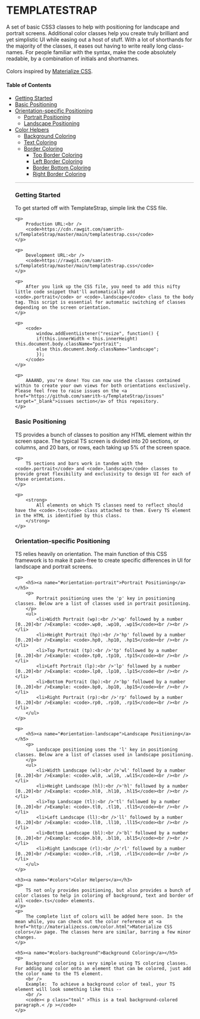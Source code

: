 <h1>TEMPLATESTRAP</h1>

<p>
	A set of basic CSS3 classes to help with positioning for landscape and portrait screens. Additional color classes help you create truly brilliant and yet simplistic UI while easing out a host of stuff. With a lot of shorthands for the majority of the classes, it eases out having to write really long class-names. For people familiar with the syntax, make the code absolutely readable, by a combination of initials and shortnames.
	<br /><br />
	Colors inspired by <a href="http://materializecss.com/color.html" target="_blank">Materialize CSS</a>.
</p>

<h4>Table of Contents</h4>
<ul>
	<li><a href="#start">Getting Started</a></li>
	<li><a href="#positioning">Basic Positioning</a></li>
	<li>
		<a href="#orientation">Orientation-specific Positioning</a>
		<ul>
			<li><a href="#orientation-portrait">Portrait Positioning</a></li>
			<li><a href="#orientation-landscape">Landscape Positioning</a></li>
		</ul>
	</li>
	<li>
		<a href="#colors">Color Helpers</a>
		<ul>
			<li><a href="#colors-background">Background Coloring</a></li>
			<li><a href="#colors-text">Text Coloring</a></li>
			<li>
				<a href="#colors-border">Border Coloring</a>
				<ul>
					<li><a href="#colors-border-top">Top Border Coloring</a></li>
					<li><a href="#colors-border-left">Left Border Coloring</a></li>
					<li><a href="#colors-border-bottom">Border Bottom Coloring</a></li>
					<li><a href="#colors-border-right">Right Border Coloring</a></li>
				</ul>
			</li>
	</li>
	<!-- <li><a href="#helpers">Helper Classes</a></li> -->
</ul>

<hr style="opacity:0.3" />

<h3><a name="start">Getting Started</a></h3>
<p>
	To get started off with TemplateStrap, simple link the CSS file.

	<p>
		Production URL:<br />
		<code>https://cdn.rawgit.com/samrith-s/TemplateStrap/master/main/templatestrap.css</code>
	</p>

	<p>
		Development URL:<br />
		<code>https://rawgit.com/samrith-s/TemplateStrap/master/main/templatestrap.css</code>
	</p>
	
	<p>
		After you link up the CSS file, you need to add this nifty little code snippet that'll automatically add <code>.portrait</code> or <code>.landscape</code> class to the body tag. This script is essential for automatic switching of classes depending on the screen orientation.
	</p>

	<p>
		<code>
			window.addEventListener("resize", function() {
			if(this.innerWidth < this.innerHeight) this.document.body.className="portrait";
			else this.document.body.className="landscape";
			});
		</code>
	</p>

	<p>
		AAAAND, you're done! You can now use the classes contained within to create your own views for both orientations exclusively. Please feel free to raise issues on the <a href="https://github.com/samrith-s/TemplateStrap/issues" target="_blank">issues section</a> of this repository.
	</p>
</p>

<h3><a name="positioning">Basic Positioning</a></h3>
<p>
	<p>
		TS provides a bunch of classes to position any HTML element within thr screen space. The typical TS screen is divided into 20 sections, or columns, and 20 bars, or rows, each taking up 5% of the screen space. 
	</p>

	<p>
		TS sections and bars work in tandem with the <code>.portrait</code> and <code>.landscape</code> classes to provide great flexibility and exclusivity to design UI for each of those orientations.
	</p>

	<p>
		<strong>
			All elements on which TS classes need to reflect should have the <code>.ts</code> class attached to them. Every TS element in the HTML is identified by this class.
		</strong>
	</p>
</p>

<h3><a name="orientation">Orientation-specific Positioning</a></h3>
<p>
	<p>
		TS relies heavily on orientation. The main function of this CSS framework is to make it pain-free to create specific differences in UI for landscape and portrait screens.
	</p>

	<p>
		<h5><a name="#orientation-portrait">Portrait Positioning</a></h5>
		<p>
			Portrait positioning uses the 'p' key in positioning classes. Below are a list of classes used in portrait positioning.
		</p>
		<ul>
			<li>Width Portrait (wp):<br />'wp' followed by a number [0..20]<br />Example: <code>.wp0, .wp10, .wp15</code><br /><br /></li>
			<li>Height Portrait (hp):<br />'hp' followed by a number [0..20]<br />Example: <code>.hp0, .hp10, .hp15</code><br /><br /></li>
			<li>Top Portrait (tp):<br />'tp' followed by a number [0..20]<br />Example: <code>.tp0, .tp10, .tp15</code><br /><br /></li>
			<li>Left Portrait (lp):<br />'lp' followed by a number [0..20]<br />Example: <code>.lp0, .lp10, .lp15</code><br /><br /></li>
			<li>Bottom Portrait (bp):<br />'bp' followed by a number [0..20]<br />Example: <code>.bp0, .bp10, .bp15</code><br /><br /></li>
			<li>Right Portrait (rp):<br />'rp' followed by a number [0..20]<br />Example: <code>.rp0, .rp10, .rp15</code><br /><br /></li>
		</ul>
	</p>

	<p>
		<h5><a name="#orientation-landscape">Landscape Positioning</a></h5>
		<p>
			Landscape positioning uses the 'l' key in positioning classes. Below are a list of classes used in landscape positioning.
		</p>
		<ul>
			<li>Width Landscape (wl):<br />'wl' followed by a number [0..20]<br />Example: <code>.wl0, .wl10, .wl15</code><br /><br /></li>
			<li>Height Landscape (hl):<br />'hl' followed by a number [0..20]<br />Example: <code>.hl0, .hl10, .hl15</code><br /><br /></li>
			<li>Top Landscape (tl):<br />'tl' followed by a number [0..20]<br />Example: <code>.tl0, .tl10, .tl15</code><br /><br /></li>
			<li>Left Landscape (ll):<br />'ll' followed by a number [0..20]<br />Example: <code>.ll0, .ll10, .ll15</code><br /><br /></li>
			<li>Bottom Landscape (bl):<br />'bl' followed by a number [0..20]<br />Example: <code>.bl0, .bl10, .bl15</code><br /><br /></li>
			<li>Right Landscape (rl):<br />'rl' followed by a number [0..20]<br />Example: <code>.rl0, .rl10, .rl15</code><br /><br /></li>
		</ul>
	</p>

	<h3><a name="#colors">Color Helpers</a></h3>
	<p>
		TS not only provides positioning, but also provides a bunch of color classes to help in coloring of background, text and border of all <code>.ts</code> elements.
	</p>
	<p>
		The complete list of colors will be added here soon. In the mean while, you can check out the color reference at <a href="http://materializecss.com/color.html">Materialize CSS colors</a> page. The classes here are similar, barring a few minor changes.
	</p>

	<h5><a name="#colors-background">Background Coloring</a></h5>
	<p>
		Background coloring is very simple using TS coloring classes. For adding any color onto an element that can be colored, just add the color name to the TS element.
		<br />
		Example:  To achieve a background color of teal, your TS element will look something like this --
		<br />
		<code>< p class="teal" >This is a teal background-colored paragraph.< /p ></code>
	</p>

</p>

